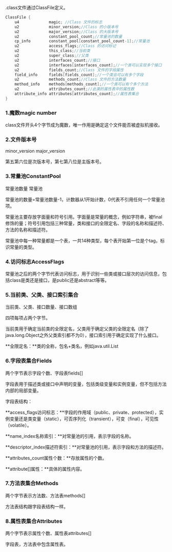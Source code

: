 .class文件通过ClassFile定义。

```java
ClassFile {
    u4             magic; //Class 文件的标志
    u2             minor_version;//Class 的小版本号
    u2             major_version;//Class 的大版本号
    u2             constant_pool_count;//常量池的数量
    cp_info        constant_pool[constant_pool_count-1];//常量池
    u2             access_flags;//Class 的访问标记
    u2             this_class;//当前类
    u2             super_class;//父类
    u2             interfaces_count;//接口
    u2             interfaces[interfaces_count];//一个类可以实现多个接口
    u2             fields_count;//Class 文件的字段属性
    field_info     fields[fields_count];//一个类会可以有多个字段
    u2             methods_count;//Class 文件的方法数量
    method_info    methods[methods_count];//一个类可以有个多个方法
    u2             attributes_count;//此类的属性表中的属性数
    attribute_info attributes[attributes_count];//属性表集合
}
```



### 1.魔数magic number

class文件开头4个字节成为魔数，唯一作用是确定这个文件能否被虚拟机接收。

### 2.文件版本号

minor_version	major_version

第五第六位是次版本号，第七第八位是主版本号。

### 3.常量池ConstantPool

常量池数量	常量池

常量池的数量=常量池数量-1，计数器从1开始计数，0代表不引用任何一个常量池项。

常量池主要存放字面量和符号引用。字面量是常量的概念，例如字符串，被final修饰的量；符号引用包括三种常量，类和接口的全限定名、字段的名称和描述符、方法的名称和描述符。

常量池中每一种常量都是一个表，一共14种类型，每个表开始第一位是个tag，标识常量的类型。

### 4.访问标志AccessFlags

常量池之后的两个字节代表访问标志，用于识别一些类或接口层次的访问信息，包括class是类还是接口，是public还是abstract等等。

### 5.当前类、父类、接口索引集合

当前类、父类、接口数量、接口数组

四项每项占两个字节。

当前类用于确定当前类的全限定名，父类用于确定父类的全限定名（除了java.long.Object之外父类索引都不为0），接口索引用于确定实现了什么接口。

**全限定名：**类的全称，包名+类名，例如java.util.List

### 6.字段表集合Fields

两个字节表示字段个数、字段表fields[]

字段表用于描述类或接口中声明的变量，包括类级变量和实例变量，但不包括方法内部的局部变量。

字段表结构：

**access_flags访问标志：**字段的作用域（public、private、protected），实例变量还是类变量（static），可否序列化（transient），可变（final），可见性（volatile）。

**name_index名称索引：**对常量池的引用，表示字段的名称。

**descriptor_index描述符索引：**对常量池的引用，表示字段和方法的描述符。

**attributes_count属性个数：**存放属性的个数。

**attribute[]属性：**具体的属性内容。

### 7.方法表集合Methods

两个字节表示方法数、方法表methods[]

方法表结构跟字段表结构一样。

### 8.属性表集合Attributes

两个字节表示属性个数、属性表attributes[]

字段表，方法表中包含属性表。